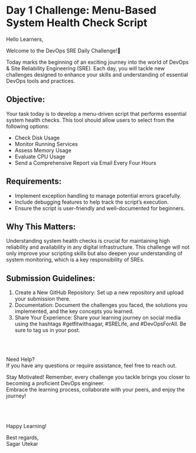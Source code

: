 # Day 1 Challenge: Menu-Based System Health Check Script

Hello Learners,

Welcome to the DevOps SRE Daily Challenge!🎉 

Today marks the beginning of an exciting journey into the world of DevOps & Site Reliability Engineering (SRE). Each day, you will tackle new challenges designed to enhance your skills and understanding of essential DevOps tools and practices.



## Objective:
Your task today is to develop a menu-driven script that performs essential system health checks. This tool should allow users to select from the following options:

- Check Disk Usage
- Monitor Running Services
- Assess Memory Usage
- Evaluate CPU Usage
- Send a Comprehensive Report via Email Every Four Hours


## Requirements:
- Implement exception handling to manage potential errors gracefully.
- Include debugging features to help track the script’s execution.
- Ensure the script is user-friendly and well-documented for beginners.


## Why This Matters:
Understanding system health checks is crucial for maintaining high reliability and availability in any digital infrastructure. This challenge will not only improve your scripting skills but also deepen your understanding of system monitoring, which is a key responsibility of SREs.

## Submission Guidelines:
1. Create a New GitHub Repository: Set up a new repository and upload your submission there.
2. Documentation: Document the challenges you faced, the solutions you implemented, and the key concepts you learned.
3. Share Your Experience: Share your learning journey on social media using the hashtags #getfitwithsagar, #SRELife, and #DevOpsForAll. Be sure to tag us in your post.

</br> 
</br> 

Need Help?</br> 
If you have any questions or require assistance, feel free to reach out.


Stay Motivated!
Remember, every challenge you tackle brings you closer to becoming a proficient DevOps engineer. </br> Embrace the learning process, collaborate with your peers, and enjoy the journey!

</br> </br> </br> 
Happy Learning!

Best regards,</br> 
Sagar Utekar
